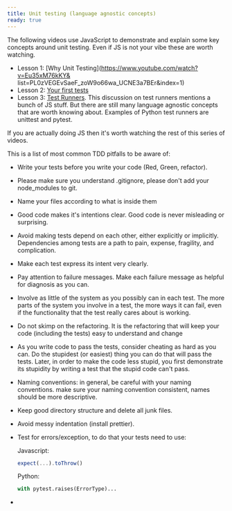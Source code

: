 ```yaml
---
title: Unit testing (language agnostic concepts)
ready: true
---
```


The following videos use JavaScript to demonstrate and explain some key concepts around unit testing. Even if JS is not your vibe these are worth watching.

- Lesson 1: [Why Unit Testing](https://www.youtube.com/watch?v=Eu35xM76kKY&
  list=PL0zVEGEvSaeF_zoW9o66wa_UCNE3a7BEr&index=1)
- Lesson 2: [Your first tests](https://www.youtube.com/watch?v=XsFQEUP1MxI&index=2&list=PL0zVEGEvSaeF_zoW9o66wa_UCNE3a7BEr)
- Lesson 3: [Test Runners](https://www.youtube.com/watch?v=pdx2HjFRaJY&list=PL0zVEGEvSaeF_zoW9o66wa_UCNE3a7BEr&index=3). This discussion on test runners mentions a bunch of JS stuff. But there are still many language agnostic concepts that are worth knowing about. Examples of Python test runners are unittest and pytest.

If you are actually doing JS then it's worth watching the rest of this series of videos.

This is a list of most common TDD pitfalls to be aware of:

  - Write your tests before you write your code (Red, Green, refactor).
  - Please make sure you understand .gitignore, please don't add your node_modules to git.
  - Name your files according to what is inside them
  - Good code makes it's intentions clear. Good code is never misleading or surprising.
  - Avoid making tests depend on each other, either explicitly or implicitly. Dependencies among tests are a path to pain, expense, fragility, and complication.
  - Make each test express its intent very clearly.
  - Pay attention to failure messages. Make each failure message as helpful for diagnosis as you can.
  - Involve as little of the system as you possibly can in each test. The more parts of the system you involve in a test, the more ways it can fail, even if the functionality that the test really cares about is working.
  - Do not skimp on the refactoring. It is the refactoring that will keep your code (including the tests) easy to understand and change
  - As you write code to pass the tests, consider cheating as hard as you can. Do the stupidest (or easiest) thing you can do that will pass the tests. Later, in order to make the code less stupid, you first demonstrate its stupidity by writing a test that the stupid code can't pass.
  - Naming conventions: in general, be careful with your naming conventions. make sure your naming convention consistent, names should be more descriptive.
  - Keep good directory structure and delete all junk files.
  - Avoid messy indentation (install prettier).
  - Test for errors/exception, to do that your tests need to use:

      Javascript:
      ```js
      expect(...).toThrow()
      ```

      Python:
      ```py
      with pytest.raises(ErrorType)...
      ```

  -  
